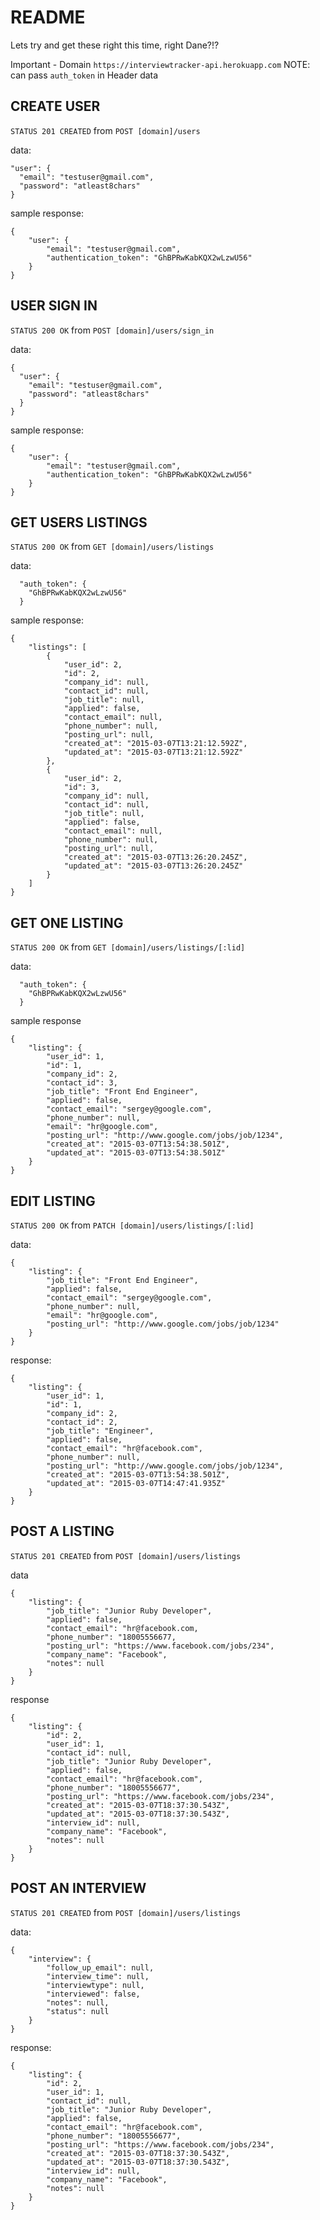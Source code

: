 
README
======
Lets try and get these right this time, right Dane?!?



Important - Domain `https://interviewtracker-api.herokuapp.com`
NOTE: can pass `auth_token` in Header data

CREATE USER
-----------
`STATUS 201 CREATED`
from
`POST [domain]/users`

data:
```
"user": {
  "email": "testuser@gmail.com",
  "password": "atleast8chars"
}
```

sample response:
```
{
    "user": {
        "email": "testuser@gmail.com",
        "authentication_token": "GhBPRwKabKQX2wLzwU56"
    }
}
```

USER SIGN IN
------------
`STATUS 200 OK`
from
`POST [domain]/users/sign_in`

data:
```
{
  "user": {
    "email": "testuser@gmail.com",
    "password": "atleast8chars"
  }
}
```
sample response:
```
{
    "user": {
        "email": "testuser@gmail.com",
        "authentication_token": "GhBPRwKabKQX2wLzwU56"
    }
}
```

GET USERS LISTINGS
------------------
`STATUS 200 OK`
from
`GET [domain]/users/listings`

data:
```
  "auth_token": {
    "GhBPRwKabKQX2wLzwU56"
  }
```
sample response:
```
{
    "listings": [
        {
            "user_id": 2,
            "id": 2,
            "company_id": null,
            "contact_id": null,
            "job_title": null,
            "applied": false,
            "contact_email": null,
            "phone_number": null,
            "posting_url": null,
            "created_at": "2015-03-07T13:21:12.592Z",
            "updated_at": "2015-03-07T13:21:12.592Z"
        },
        {
            "user_id": 2,
            "id": 3,
            "company_id": null,
            "contact_id": null,
            "job_title": null,
            "applied": false,
            "contact_email": null,
            "phone_number": null,
            "posting_url": null,
            "created_at": "2015-03-07T13:26:20.245Z",
            "updated_at": "2015-03-07T13:26:20.245Z"
        }
    ]
}
```

GET ONE LISTING
---------------
`STATUS 200 OK`
from
`GET [domain]/users/listings/[:lid]`

data:
```
  "auth_token": {
    "GhBPRwKabKQX2wLzwU56"
  }
```

sample response
```
{
    "listing": {
        "user_id": 1,
        "id": 1,
        "company_id": 2,
        "contact_id": 3,
        "job_title": "Front End Engineer",
        "applied": false,
        "contact_email": "sergey@google.com",
        "phone_number": null,
        "email": "hr@google.com",
        "posting_url": "http://www.google.com/jobs/job/1234",
        "created_at": "2015-03-07T13:54:38.501Z",
        "updated_at": "2015-03-07T13:54:38.501Z"
    }
}
```

EDIT LISTING
-------------
`STATUS 200 OK`
from
`PATCH [domain]/users/listings/[:lid]`

data:
```
{
    "listing": {
        "job_title": "Front End Engineer",
        "applied": false,
        "contact_email": "sergey@google.com",
        "phone_number": null,
        "email": "hr@google.com",
        "posting_url": "http://www.google.com/jobs/job/1234"
    }
}
```


response:
```
{
    "listing": {
        "user_id": 1,
        "id": 1,
        "company_id": 2,
        "contact_id": 2,
        "job_title": "Engineer",
        "applied": false,
        "contact_email": "hr@facebook.com",
        "phone_number": null,
        "posting_url": "http://www.google.com/jobs/job/1234",
        "created_at": "2015-03-07T13:54:38.501Z",
        "updated_at": "2015-03-07T14:47:41.935Z"
    }
}
```

POST A LISTING
--------------
`STATUS 201 CREATED`
from
`POST [domain]/users/listings`

data
```
{
    "listing": {
        "job_title": "Junior Ruby Developer",
        "applied": false,
        "contact_email": "hr@facebook.com,
        "phone_number": "18005556677,
        "posting_url": "https://www.facebook.com/jobs/234",
        "company_name": "Facebook",
        "notes": null
    }
}
```

response
```
{
    "listing": {
        "id": 2,
        "user_id": 1,
        "contact_id": null,
        "job_title": "Junior Ruby Developer",
        "applied": false,
        "contact_email": "hr@facebook.com",
        "phone_number": "18005556677",
        "posting_url": "https://www.facebook.com/jobs/234",
        "created_at": "2015-03-07T18:37:30.543Z",
        "updated_at": "2015-03-07T18:37:30.543Z",
        "interview_id": null,
        "company_name": "Facebook",
        "notes": null
    }
}
```

POST AN INTERVIEW
-----------------
`STATUS 201 CREATED`
from
`POST [domain]/users/listings`

data:
```
{
    "interview": {
        "follow_up_email": null,
        "interview_time": null,
        "interviewtype": null,
        "interviewed": false,
        "notes": null,
        "status": null
    }
}
```

response:
```
{
    "listing": {
        "id": 2,
        "user_id": 1,
        "contact_id": null,
        "job_title": "Junior Ruby Developer",
        "applied": false,
        "contact_email": "hr@facebook.com",
        "phone_number": "18005556677",
        "posting_url": "https://www.facebook.com/jobs/234",
        "created_at": "2015-03-07T18:37:30.543Z",
        "updated_at": "2015-03-07T18:37:30.543Z",
        "interview_id": null,
        "company_name": "Facebook",
        "notes": null
    }
}
```
